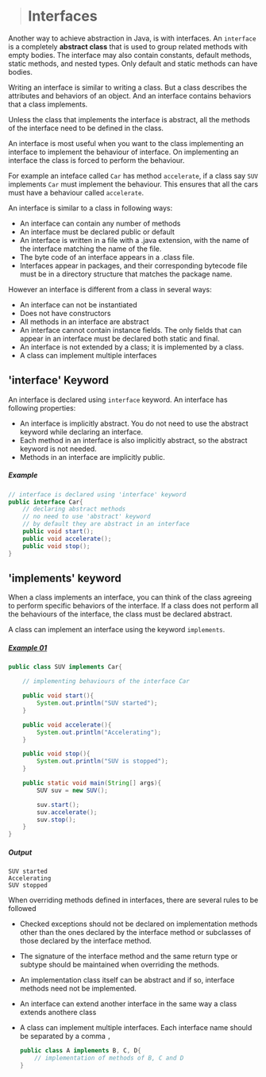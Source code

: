># Interfaces

Another way to achieve abstraction in Java, is with interfaces.
An `interface` is a completely **abstract class** that is used to group related methods with empty bodies. The interface may also contain constants, default methods, static methods, and nested types. Only default and static methods can have bodies.

Writing an interface is similar to writing a class. But a class describes the attributes and behaviors of an object. And an interface contains behaviors that a class implements.

Unless the class that implements the interface is abstract, all the methods of the interface need to be defined in the class.

An interface is most useful when you want to the class implementing an interface to implement the behaviour of interface. On implementing an interface the class is forced to perform the behaviour.

For example an inteface called `Car` has method `accelerate`, if a class say `SUV` implements `Car` must implement the behaviour. This ensures that all the cars must have a behaviour called `accelerate`.

An interface is similar to a class in following ways:
* An interface can contain any number of methods
* An interface must be declared public or default
* An interface is written in a file with a .java extension, with the name of the interface matching the name of the file.
* The byte code of an interface appears in a .class file.
* Interfaces appear in packages, and their corresponding bytecode file must be in a directory structure that matches the package name.

However an interface is different from a class in several ways:
* An interface can not be instantiated
* Does not have constructors
* All methods in an interface are abstract
* An interface cannot contain instance fields. The only fields that can appear in an interface must be declared both static and final.
* An interface is not extended by a class; it is implemented by a class.
* A class can implement multiple interfaces

## 'interface' Keyword

An interface is declared using `interface` keyword. An interface has following properties:
* An interface is implicitly abstract. You do not need to use the abstract keyword while declaring an interface.
* Each method in an interface is also implicitly abstract, so the abstract keyword is not needed.
* Methods in an interface are implicitly public.

##### Example
```java
// interface is declared using 'interface' keyword
public interface Car{
    // declaring abstract methods
    // no need to use 'abstract' keyword
    // by default they are abstract in an interface
    public void start();
    public void accelerate();
    public void stop();
}
```

## 'implements' keyword

When a class implements an interface, you can think of the class agreeing to perform specific behaviors of the interface. If a class does not perform all the behaviours of the interface, the class must be declared abstract.

A class can implement an interface using the keyword `implements`.

##### [Example 01](../20-Examples/11-Interfaces/01-Introduction/Example-01/)

```java
public class SUV implements Car{

    // implementing behaviours of the interface Car

    public void start(){
        System.out.println("SUV started");
    }

    public void accelerate(){
        System.out.println("Accelerating");
    }

    public void stop(){
        System.out.println("SUV is stopped");
    }

    public static void main(String[] args){
        SUV suv = new SUV();

        suv.start();
        suv.accelerate();
        suv.stop();
    }
}
```
##### Output

    SUV started
    Accelerating
    SUV stopped


When overriding methods defined in interfaces, there are several rules to be followed

* Checked exceptions should not be declared on implementation methods other than the ones declared by the interface method or subclasses of those declared by the interface method.
* The signature of the interface method and the same return type or subtype should be maintained when overriding the methods.
* An implementation class itself can be abstract and if so, interface methods need not be implemented.
* An interface can extend another interface in the same way a class extends anothere class
* A class can implement multiple interfaces. Each interface name should be separated by a comma `,`

    ```java    
    public class A implements B, C, D{
        // implementation of methods of B, C and D
    }
    ```


